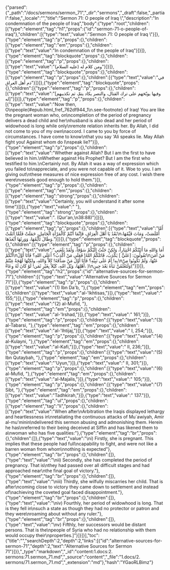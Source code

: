 {"parsed":{"_path":"/docs/sermons/sermon_71","_dir":"sermons","_draft":false,"_partial":false,"_locale":"","title":"Sermon 71:  O people of Iraq \\","description":"In condemnation of the people of Iraq","body":{"type":"root","children":[{"type":"element","tag":"h1","props":{"id":"sermon-71-o-people-of-iraq"},"children":[{"type":"text","value":"Sermon 71:  O people of Iraq \\"}]},{"type":"element","tag":"p","props":{},"children":[{"type":"element","tag":"em","props":{},"children":[{"type":"text","value":"In condemnation of the people of Iraq"}]}]},{"type":"element","tag":"blockquote","props":{},"children":[{"type":"element","tag":"p","props":{},"children":[{"type":"text","value":"ومن كلام له (عليه السلام)"}]}]},{"type":"element","tag":"blockquote","props":{},"children":[{"type":"element","tag":"p","props":{},"children":[{"type":"text","value":"في ذم أَهل العراق"}]}]},{"type":"element","tag":"blockquote","props":{},"children":[{"type":"element","tag":"p","props":{},"children":[{"type":"text","value":"[وفيها يوبّخهم على ترك القتال، والنصر يكاد يتمّ، ثم تكذيبهم له]"}]}]},{"type":"element","tag":"p","props":{},"children":[{"type":"text","value":"Now then, O\npeople{#epub.html_fref_762df944_1\n.see-footnote} of Iraq! You are like the pregnant woman who, on\ncompletion of the period of pregnancy delivers a dead child and her\nhusband is also dead and her period of widowhood is long while only\nremote relation inherits her. By Allah, I did not come to you of my own\naccord. I came to you by force of circumstances. I have come to know\nthat you say 'Ali speaks lie. May Allah fight you! Against whom do I\nspeak lie?"}]},{"type":"element","tag":"p","props":{},"children":[{"type":"text","value":"Whether against Allah? But I am the first to have believed in him.\nWhether against His Prophet? But I am the first who testified to him.\nCertainly not. By Allah it was a way of expression which you failed to\nappreciate, and you were not capable of it. Woe to you. I am giving out\nthese measures of nice expression free of any cost. I wish there were\nvessels good enough to hold them."}]},{"type":"element","tag":"p","props":{},"children":[{"type":"element","tag":"em","props":{},"children":[{"type":"element","tag":"strong","props":{},"children":[{"type":"text","value":"Certainly, you will understand it after some time"}]}]},{"type":"text","value":" "},{"type":"element","tag":"strong","props":{},"children":[{"type":"text","value":". (Qur'an,\n38:88)"}]}]},{"type":"element","tag":"blockquote","props":{},"children":[{"type":"element","tag":"p","props":{},"children":[{"type":"text","value":"أَمَّا بَعْدُ يَا أَهْلَ الْعِرَاقِ، فَإِنَّمَا أَنْتُمْ كَالْمَرْأَةِ الْحَامِلِ، حَمَلَتْ فَلَمَّا أَتَمَّتْ\nأَمْلَصَتْ، وَمَاتَ قَيِّمُهَا، وَطَالَ تَأَيُّمُهَا، وَوَرِثَهَا أَبْعَدُهَا."}]}]},{"type":"element","tag":"blockquote","props":{},"children":[{"type":"element","tag":"p","props":{},"children":[{"type":"text","value":"أَمَا وَاللهِ مَا أَتَيْتُكُمُ اخْتِيَاراً، وَلكِنْ جَئْتُ إِلَيْكُمْ سَوْقاً، وَلَقَدْ بَلَغَنِي أَنَّكُمْ\nتَقُولُونَ: [عَليٌّ ] يَكْذِبُ، قَاتَلَكُمُ اللهُ! فَعَلَى مَنْ أَكْذِبُ؟ أَعَلَى اللهِ؟ فَأَنَا أَوَّلُ\nمَنْ آمَنَ بِهِ! أَمْ عَلَى نَبِيِّهِ؟ فَأَنَا أَوَّلُ مَنْ صَدَّقَهُ! كَلاَّ وَاللهِ، ولكِنَّهَا لَهْجَةٌ غِبْتُمْ\nعَنْهَا، وَلَمْ تَكُونُوا مِنْ أَهْلِهَا، وَيْلُ امِّهِ، كَيْلاً بِغَيْرِ ثَمَن! لَوْ كَانَ لَهُ وِعَاءٌ، )\nوَلَتَعْلَمُنَّ نَبَأَهُ بَعْدَ حِين("}]}]},{"type":"element","tag":"h2","props":{"id":"alternative-sources-for-sermon-71"},"children":[{"type":"text","value":"Alternative Sources for Sermon 71"}]},{"type":"element","tag":"p","props":{},"children":[{"type":"text","value":"(1) Ibn Da'b, "},{"type":"element","tag":"em","props":{},"children":[{"type":"text","value":"al-'Ikhtisas,"}]},{"type":"text","value":" 155;"}]},{"type":"element","tag":"p","props":{},"children":[{"type":"text","value":"(2) al-Mufid, "},{"type":"element","tag":"em","props":{},"children":[{"type":"text","value":"al-'Irshad,"}]},{"type":"text","value":" 161;"}]},{"type":"element","tag":"p","props":{},"children":[{"type":"text","value":"(3) al-Tabarsi, "},{"type":"element","tag":"em","props":{},"children":[{"type":"text","value":"al-'Ihtijaj,"}]},{"type":"text","value":" I, 254;"}]},{"type":"element","tag":"p","props":{},"children":[{"type":"text","value":"(4) al-Kulayni, "},{"type":"element","tag":"em","props":{},"children":[{"type":"text","value":"al-Kafi,"}]},{"type":"text","value":" II, 236;"}]},{"type":"element","tag":"p","props":{},"children":[{"type":"text","value":"(5) Ibn Qutaybah, "},{"type":"element","tag":"em","props":{},"children":[{"type":"text","value":"'Uyun,"}]},{"type":"text","value":" II, 301;"}]},{"type":"element","tag":"p","props":{},"children":[{"type":"text","value":"(6) al-Mufid, "},{"type":"element","tag":"em","props":{},"children":[{"type":"text","value":"al-Majalis,"}]},{"type":"text","value":" 105;"}]},{"type":"element","tag":"p","props":{},"children":[{"type":"text","value":"(7) Sibt, "},{"type":"element","tag":"em","props":{},"children":[{"type":"text","value":"Tadhkirah,"}]},{"type":"text","value":" 137."}]},{"type":"element","tag":"ul","props":{},"children":[{"type":"element","tag":"li","props":{},"children":[{"type":"text","value":"When after\nArbitration the Iraqis displayed lethargy and heartlessness in\nretaliating the continuous attacks of Mu`awiyah, Amir al-mu'minin\ndelivered this sermon abusing and admonishing them. Herein he has\nreferred to their being deceived at Siffin and has likened them to a\nwoman who has five qualities:"},{"type":"element","tag":"br","props":{},"children":[]},{"type":"text","value":"\ni) Firstly, she is pregnant. This implies that these people had full\ncapability to fight, and were not like a barren woman from whom\nnothing is expected"},{"type":"element","tag":"br","props":{},"children":[]},{"type":"text","value":"\nii) Secondly, she has completed the period of pregnancy. That is\nthey had passed over all difficult stages and had approached near\nthe final goal of victory."},{"type":"element","tag":"br","props":{},"children":[]},{"type":"text","value":"\niii) Thirdly, she wilfully miscarries her child. That is after\ncoming close to victory they came down to settlement and instead of\nachieving the coveted goal faced disappointment."},{"type":"element","tag":"br","props":{},"children":[]},{"type":"text","value":"\niv) Fourthly, her period of widowhood is long. That is they fell in\nsuch a state as though they had no protector or patron and they were\nroaming about without any ruler."},{"type":"element","tag":"br","props":{},"children":[]},{"type":"text","value":"\nv) Fifthly, her successors would be distant persons. That is the\npeople of Syria who had no relationship with them would occupy their\nproperties.]"}]}]}],"toc":{"title":"","searchDepth":2,"depth":2,"links":[{"id":"alternative-sources-for-sermon-71","depth":2,"text":"Alternative Sources for Sermon 71"}]}},"_type":"markdown","_id":"content:1.docs:2. sermons:71.sermon_71.md","_source":"content","_file":"1.docs/2. sermons/71.sermon_71.md","_extension":"md"},"hash":"YGaoRLBimz"}